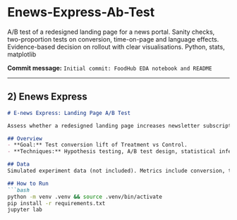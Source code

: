 # Enews-Express-Ab-Test
A/B test of a redesigned landing page for a news portal. Sanity checks, two-proportion tests on conversion, time-on-page and language effects. Evidence-based decision on rollout with clear visualisations. Python, stats, matplotlib

**Commit message:** `Initial commit: FoodHub EDA notebook and README`

---

## 2) Enews Express

```markdown
# E-news Express: Landing Page A/B Test

Assess whether a redesigned landing page increases newsletter subscriptions.

## Overview
- **Goal:** Test conversion lift of Treatment vs Control.
- **Techniques:** Hypothesis testing, A/B test design, statistical inference, visualisation.

## Data
Simulated experiment data (not included). Metrics include conversion, time-on-page, language.

## How to Run
```bash
python -m venv .venv && source .venv/bin/activate
pip install -r requirements.txt
jupyter lab
